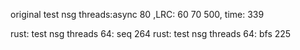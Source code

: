 original test nsg threads:async  80 ,LRC: 60 70 500, time: 339

rust: test nsg threads 64: seq 264
rust: test nsg threads 64: bfs 225
